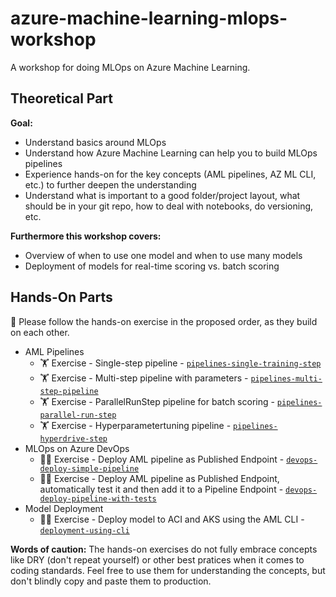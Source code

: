 # azure-machine-learning-mlops-workshop

A workshop for doing MLOps on Azure Machine Learning.

## Theoretical Part

**Goal:**
* Understand basics around MLOps
* Understand how Azure Machine Learning can help you to build MLOps pipelines
* Experience hands-on for the key concepts (AML pipelines, AZ ML CLI, etc.) to further deepen the understanding
* Understand what is important to a good folder/project layout, what should be in your git repo, how to deal with notebooks, do versioning, etc.

**Furthermore this workshop covers:**
* Overview of when to use one model and when to use many models
* Deployment of models for real-time scoring vs. batch scoring

## Hands-On Parts

:pushpin: Please follow the hands-on exercise in the proposed order, as they build on each other.

* AML Pipelines
  * :weight_lifting: Exercise - Single-step pipeline - [`pipelines-single-training-step`](pipelines-single-training-step/)
  * :weight_lifting: Exercise - Multi-step pipeline with parameters - [`pipelines-multi-step-pipeline`](pipelines-multi-step-pipeline/)
  * :weight_lifting: Exercise - ParallelRunStep pipeline for batch scoring - [`pipelines-parallel-run-step`](pipelines-parallel-run-step/)
  * :weight_lifting: Exercise - Hyperparametertuning pipeline - [`pipelines-hyperdrive-step`](pipelines-hyperdrive-step/)
* MLOps on Azure DevOps
  * :weight_lifting_woman: Exercise - Deploy AML pipeline as Published Endpoint - [`devops-deploy-simple-pipeline`](devops-deploy-simple-pipeline/)
  * :weight_lifting_woman: Exercise - Deploy AML pipeline as Published Endpoint, automatically test it and then add it to a Pipeline Endpoint - [`devops-deploy-pipeline-with-tests`](devops-deploy-pipeline-with-tests/)
* Model Deployment
  * :weight_lifting_woman: Exercise - Deploy model to ACI and AKS using the AML CLI - [`deployment-using-cli`](deployment-using-cli/)

**Words of caution:**
The hands-on exercises do not fully embrace concepts like DRY (don't repeat yourself) or other best pratices when it comes to coding standards. Feel free to use them for understanding the concepts, but don't blindly copy and paste them to production.
